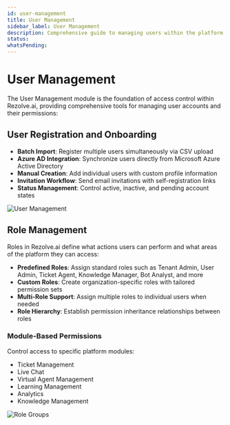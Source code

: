 ```yaml
---
id: user-management
title: User Management
sidebar_label: User Management
description: Comprehensive guide to managing users within the platform
status: 
whatsPending: 
---
```


# User Management

The User Management module is the foundation of access control within Rezolve.ai, providing comprehensive tools for managing user accounts and their permissions:

## User Registration and Onboarding

- **Batch Import**: Register multiple users simultaneously via CSV upload
- **Azure AD Integration**: Synchronize users directly from Microsoft Azure Active Directory
- **Manual Creation**: Add individual users with custom profile information
- **Invitation Workflow**: Send email invitations with self-registration links
- **Status Management**: Control active, inactive, and pending account states

![User Management](/img/administration/User_mgmt.png)

## Role Management

Roles in Rezolve.ai define what actions users can perform and what areas of the platform they can access:

- **Predefined Roles**: Assign standard roles such as Tenant Admin, User Admin, Ticket Agent, Knowledge Manager, Bot Analyst, and more
- **Custom Roles**: Create organization-specific roles with tailored permission sets
- **Multi-Role Support**: Assign multiple roles to individual users when needed
- **Role Hierarchy**: Establish permission inheritance relationships between roles

### Module-Based Permissions

Control access to specific platform modules:

- Ticket Management
- Live Chat
- Virtual Agent Management
- Learning Management
- Analytics
- Knowledge Management

![Role Groups](/img/administration/role-groups.png)

